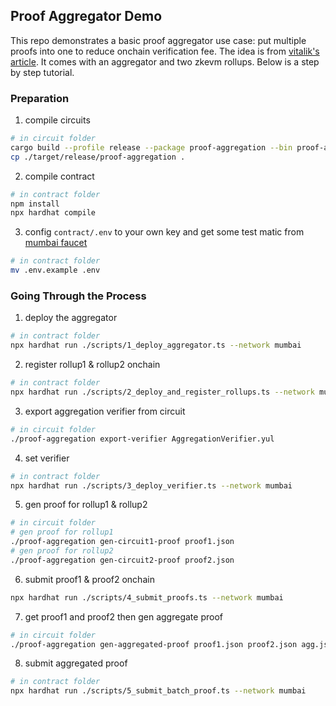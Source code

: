 ## Proof Aggregator Demo

This repo demonstrates a basic proof aggregator use case: put multiple proofs into one to reduce onchain verification fee. The idea is from [vitalik's article](https://vitalik.ca/general/2022/09/17/layer_3.html). It comes with an aggregator and two zkevm rollups. Below is a step by step tutorial.

### Preparation

1. compile circuits

```bash
# in circuit folder
cargo build --profile release --package proof-aggregation --bin proof-aggregation
cp ./target/release/proof-aggregation .
```

2. compile contract

```bash
# in contract folder
npm install
npx hardhat compile
```

3. config `contract/.env` to your own key and get some test matic from [mumbai faucet](https://faucet.polygon.technology/)

```bash
# in contract folder
mv .env.example .env
```

### Going Through the Process

1. deploy the aggregator

```bash
# in contract folder
npx hardhat run ./scripts/1_deploy_aggregator.ts --network mumbai
```

2. register rollup1 & rollup2 onchain

```bash
# in contract folder
npx hardhat run ./scripts/2_deploy_and_register_rollups.ts --network mumbai
```

3. export aggregation verifier from circuit

```bash
# in circuit folder
./proof-aggregation export-verifier AggregationVerifier.yul
```

4. set verifier

```bash
# in contract folder
npx hardhat run ./scripts/3_deploy_verifier.ts --network mumbai
```

5. gen proof for rollup1 & rollup2

```bash
# in circuit folder
# gen proof for rollup1
./proof-aggregation gen-circuit1-proof proof1.json
# gen proof for rollup2
./proof-aggregation gen-circuit2-proof proof2.json
```

6. submit proof1 & proof2 onchain

```bash
npx hardhat run ./scripts/4_submit_proofs.ts --network mumbai
```

7. get proof1 and proof2 then gen aggregate proof

```bash
# in circuit folder
./proof-aggregation gen-aggregated-proof proof1.json proof2.json agg.json
```

8. submit aggregated proof

```bash
# in contract folder
npx hardhat run ./scripts/5_submit_batch_proof.ts --network mumbai
```